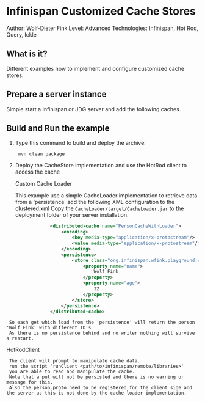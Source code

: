 Infinispan Customized Cache Stores
==================================

Author: Wolf-Dieter Fink
Level: Advanced
Technologies: Infinispan, Hot Rod, Query, Ickle


What is it?
-----------

Different examples how to implement and configure customized cache stores.



Prepare a server instance
-------------
Simple start a Infinispan or JDG server and add the following caches.

Build and Run the example
-------------------------
1. Type this command to build and deploy the archive:

        mvn clean package

2. Deploy the CacheStore implementation and use the HotRod client to access the cache

   Custom Cache Loader
 
     This example use a simple CacheLoader implementation to retrieve data from a 'persistence'
     add the following XML configuration to the clustered.xml
     Copy the `CacheLoader/target/CacheLoader.jar` to the deployment folder of your server installation.

```xml
                <distributed-cache name="PersonCacheWithLoader">
                    <encoding>
                        <key media-type="application/x-protostream"/>
                        <value media-type="application/x-protostream"/>
                    </encoding>
                    <persistence>
                        <store class="org.infinispan.wfink.playground.cacheloader.impl.CustomCacheLoader">
                            <property name="name">
                                Wolf Fink
                            </property>
                            <property name="age">
                                32
                            </property>
                        </store>
                    </persistence>
                </distributed-cache>
```

     So each get which load from the 'persistence' will return the person 'Wolf Fink' with different ID's
     As there is no persistence behind and no writer nothing will survive a restart.

   HotRodClient
 
     The client will prompt to manipulate cache data.
     run the script 'runClient <path/to/infinispan/remote/libraries>'
     you are able to read and manipulate the cache.
     Note that a put will not be persisted and there is no warning or message for this.
     Also the person.proto need to be registered for the client side and the server as this is not done by the cache loader implementation.
